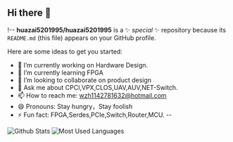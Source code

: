 ## Hi there 👋

!--
**huazai5201995/huazai5201995** is a ✨ _special_ ✨ repository because its `README.md` (this file) appears on your GitHub profile.

Here are some ideas to get you started:

- 🔭 I’m currently working on Hardware Design.
- 🌱 I’m currently learning FPGA
- 👯 I’m looking to collaborate on product design
- 💬 Ask me about CPCI,VPX,CLOS,UAV,AUV,NET-Switch.
- 📫 How to reach me: wzh1142781632@hotmail.com
- 😄 Pronouns: Stay hungry，Stay foolish
- ⚡ Fun fact: FPGA,Serdes,PCIe,Switch,Router,MCU.
--

![Github Stats](https://github-readme-stats.vercel.app/api?username=huazai5201995&show_icons=true&theme=dark&count_private=true)
![Most Used Languages](https://github-readme-stats.vercel.app/api/top-langs/?username=huazai5201995&theme=dark&layout=compact)

